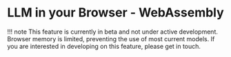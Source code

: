# LLM in your Browser - WebAssembly

!!! note
    This feature is currently in beta and not under active development. Browser
    memory is limited, preventing the use of most current models. If you are
    interested in developing on this feature, please get in touch.
